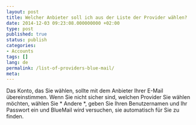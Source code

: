 ```yaml
---
layout: post
title: Welcher Anbieter soll ich aus der Liste der Provider wählen?
date: 2014-12-03 09:23:08.000000000 +02:00
type: post
published: true
status: publish
categories:
- Accounts
tags: []
lang: de
permalink: /list-of-providers-blue-mail/
meta:
---
```


Das Konto, das Sie wählen, sollte mit dem Anbieter Ihrer E-Mail übereinstimmen. Wenn Sie nicht sicher sind, welchen Provider Sie wählen möchten, wählen Sie * Andere *, geben Sie Ihren Benutzernamen und Ihr Passwort ein und BlueMail wird versuchen, sie automatisch für Sie zu finden.
